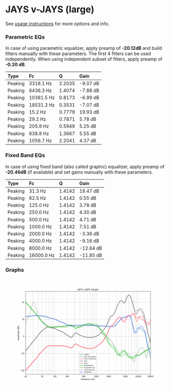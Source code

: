 # JAYS v-JAYS (large)
See [usage instructions](https://github.com/jaakkopasanen/AutoEq#usage) for more options and info.

### Parametric EQs
In case of using parametric equalizer, apply preamp of **-20.12dB** and build filters manually
with these parameters. The first 4 filters can be used independently.
When using independent subset of filters, apply preamp of **-0.20 dB**.

| Type    | Fc         |      Q | Gain     |
|:--------|:-----------|:-------|:---------|
| Peaking | 3316.1 Hz  | 2.2035 | -9.07 dB |
| Peaking | 6436.3 Hz  | 1.4074 | -7.88 dB |
| Peaking | 10381.5 Hz | 0.8173 | -6.99 dB |
| Peaking | 18531.3 Hz | 0.3531 | -7.07 dB |
| Peaking | 15.2 Hz    | 0.7779 | 19.93 dB |
| Peaking | 29.2 Hz    | 0.7871 | 5.78 dB  |
| Peaking | 205.9 Hz   | 0.5949 | 5.25 dB  |
| Peaking | 638.8 Hz   | 1.3667 | 5.55 dB  |
| Peaking | 1056.7 Hz  | 2.2041 | 4.37 dB  |

### Fixed Band EQs
In case of using fixed band (also called graphic) equalizer, apply preamp of **-20.46dB**
(if available) and set gains manually with these parameters.

| Type    | Fc         |      Q | Gain      |
|:--------|:-----------|:-------|:----------|
| Peaking | 31.3 Hz    | 1.4142 | 19.47 dB  |
| Peaking | 62.5 Hz    | 1.4142 | 0.55 dB   |
| Peaking | 125.0 Hz   | 1.4142 | 3.78 dB   |
| Peaking | 250.0 Hz   | 1.4142 | 4.30 dB   |
| Peaking | 500.0 Hz   | 1.4142 | 4.71 dB   |
| Peaking | 1000.0 Hz  | 1.4142 | 7.51 dB   |
| Peaking | 2000.0 Hz  | 1.4142 | -3.36 dB  |
| Peaking | 4000.0 Hz  | 1.4142 | -9.16 dB  |
| Peaking | 8000.0 Hz  | 1.4142 | -12.64 dB |
| Peaking | 16000.0 Hz | 1.4142 | -11.85 dB |

### Graphs
![](./JAYS%20v-JAYS%20(large).png)